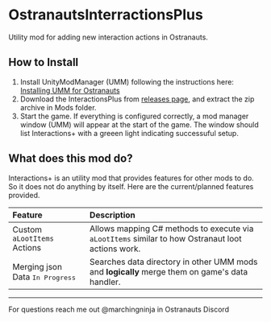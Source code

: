 # OstranautsInterractionsPlus
Utility mod for adding new interaction actions in Ostranauts. 

## How to Install
1. Install UnityModManager (UMM) following the instructions here: [Installing UMM for Ostranauts](https://github.com/kubouch/OstranautsCsharpModdingQuickstart#part-1-installing-unity-mod-manager)
2. Download the InteractionsPlus from [releases page](https://github.com/altunsercan/OstranautsInterractionsPlus/releases), and extract the zip archive in Mods folder.
3. Start the game. If everything is configured correctly, a mod manager window (UMM) will appear at the start of the game. The window should list Interactions+ with a greeen light indicating successuful setup.

## What does this mod do?
Interactions+ is an utility mod that provides features for other mods to do. So it does not do anything by itself. Here are the current/planned features provided.

| Feature | Description |
| :--- | :--- |
| Custom `aLootItems` Actions |  Allows mapping C# methods to execute via `aLootItems` similar to how Ostranaut loot actions work. |
| Merging json Data <kbd>In Progress</kbd>| Searches data directory in other UMM mods and **logically** merge them on game's data handler. |

--------------------------
For questions reach me out @marchingninja in Ostranauts Discord
